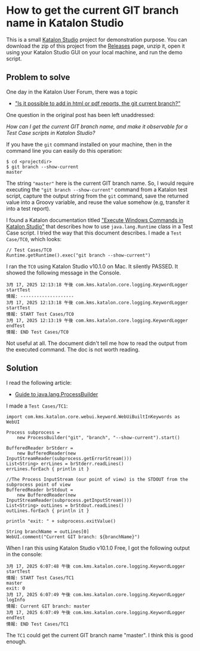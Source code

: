 # How to get the current GIT branch name in Katalon Studio

This is a small [Katalon Studio](https://katalon.com/katalon-studio) project for demonstration purpose.
You can download the zip of this project from the [Releases]() page, unzip it, open it using your Katalon Studio GUI
on your local machine, and run the demo script.

## Problem to solve

One day in the Katalon User Forum, there was a topic

- ["Is it possible to add in html or pdf reports, the git current branch?"](https://forum.katalon.com/t/is-possible-to-add-in-html-or-pdf-reports-the-git-current-branch/163746)

One question in the original post has been left unaddressed:

*How can I get the current GIT branch name, and make it observable for a Test Case scripts in Katalon Studio?*

If you have the `git` command installed on your machine, then in the command line you can easily do this operation:

```
$ cd <projectdir>
$ git branch --show-current
master
```

The string `"master"` here is the current GIT branch name. So, I would require executing the `"git branch --show-current"` command from a Katalon test script, capture the output string from the `git` command, save the returned value into a Groovy variable, and reuse the value somehow (e.g, transfer it into a test report).

I found a Katalon documentation titled ["Execute Windows Commands in Katalon Studio"](https://docs.katalon.com/katalon-studio/keywords/using-keywords-in-katalon-studio/windows-testing/execute-windows-commands-in-katalon-studio) that describes how to use `java.lang.Runtime` class in a Test Case script. I tried the way that this document describes. I made a `Test Case/TC0`, which looks:

```
// Test Cases/TC0
Runtime.getRuntime().exec("git branch --show-current")
```

I ran the `TC0` using Katalon Studio v10.1.0 on Mac. It silently PASSED. It showed the following message in the Console.

```
3月 17, 2025 12:13:18 午後 com.kms.katalon.core.logging.KeywordLogger startTest
情報: --------------------
3月 17, 2025 12:13:18 午後 com.kms.katalon.core.logging.KeywordLogger startTest
情報: START Test Cases/TC0
3月 17, 2025 12:13:19 午後 com.kms.katalon.core.logging.KeywordLogger endTest
情報: END Test Cases/TC0
```

Not useful at all. The document didn't tell me how to read the output from the executed command. The doc is not worth reading.

## Solution

I read the following article:

- [Guide to java.lang.ProcessBuilder](https://www.baeldung.com/java-lang-processbuilder-api)

I made a `Test Cases/TC1`:

```
import com.kms.katalon.core.webui.keyword.WebUiBuiltInKeywords as WebUI

Process subprocess =
	new ProcessBuilder("git", "branch", "--show-current").start()

BufferedReader brStderr =
	new BufferedReader(new InputStreamReader(subprocess.getErrorStream()))
List<String> errLines = brStderr.readLines()
errLines.forEach { println it }

//The Process InputStream (our point of view) is the STDOUT from the subprocess point of view
BufferedReader brStdout =
	new BufferedReader(new InputStreamReader(subprocess.getInputStream()))
List<String> outLines = brStdout.readLines()
outLines.forEach { println it }

println "exit: " + subprocess.exitValue()

String branchName = outLines[0]
WebUI.comment("Current GIT branch: ${branchName}")

```

When I ran this using Katalon Studio v10.1.0 Free, I got the following output in the console:

```
3月 17, 2025 6:07:48 午後 com.kms.katalon.core.logging.KeywordLogger startTest
情報: START Test Cases/TC1
master
exit: 0
3月 17, 2025 6:07:49 午後 com.kms.katalon.core.logging.KeywordLogger logInfo
情報: Current GIT branch: master
3月 17, 2025 6:07:49 午後 com.kms.katalon.core.logging.KeywordLogger endTest
情報: END Test Cases/TC1
```

The `TC1` could get the current GIT branch name "master". I think this is good enough.

